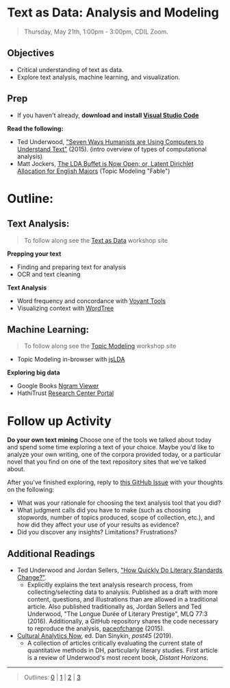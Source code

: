 # Text as Data: Analysis and Modeling

> Thursday, May 21th, 1:00pm - 3:00pm, CDIL Zoom.

## Objectives

- Critical understanding of text as data.
- Explore text analysis, machine learning, and visualization.

## Prep

- If you haven't already, **download and install [Visual Studio Code](https://code.visualstudio.com/)**

**Read the following:**
- Ted Underwood, ["Seven Ways Humanists are Using Computers to Understand Text"](https://tedunderwood.com/2015/06/04/seven-ways-humanists-are-using-computers-to-understand-text/) (2015). (intro overview of types of computational analysis)
- Matt Jockers, [The LDA Buffet is Now Open; or, Latent Dirichlet Allocation for English Majors](http://www.matthewjockers.net/2011/09/29/the-lda-buffet-is-now-open-or-latent-dirichlet-allocation-for-english-majors/) (Topic Modeling "Fable")

# Outline: 

## Text Analysis:

> To follow along see the [Text as Data](https://owikle.github.io/text-as-data/) workshop site

**Prepping your text**
- Finding and preparing text for analysis
- OCR and text cleaning

**Text Analysis**
- Word frequency and concordance with [Voyant Tools](https://voyant-tools.org/)
- Visualizing context with [WordTree](https://www.jasondavies.com/wordtree/)

## Machine Learning:

> To follow along see the [Topic Modeling](https://owikle.github.io/topicmodeling/) workshop site
- Topic Modeling in-browser with [jsLDA](https://mimno.infosci.cornell.edu/jsLDA/)

**Exploring big data**
- Google Books [Ngram Viewer](https://books.google.com/ngrams)
- HathiTrust [Research Center Portal](https://sharc.hathitrust.org)

# Follow up Activity

**Do your own text mining**
Choose one of the tools we talked about today and spend some time exploring a text of your choice. 
Maybe you'd like to analyze your own writing, one of the corpora provided today, or a particular novel that you find on one of the text repository sites that we've talked about.

After you've finished exploring, reply to [this GitHub Issue](https://github.com/thecdil/mini-symposium/issues/3) with your thoughts on the following:
- What was your rationale for choosing the text analysis tool that you did?
- What judgment calls did you have to make (such as choosing stopwords, number of topics produced, scope of collection, etc.), and how did they affect your use of your results as evidence?
- Did you discover any insights? Limitations? Frustrations?

## Additional Readings

- Ted Underwood and Jordan Sellers, ["How Quickly Do Literary Standards Change?"](https://figshare.com/articles/How_Quickly_Do_Literary_Standards_Change_/1418394). 
    - Explicitly explains the text analysis research process, from collecting/selecting data to analysis. Published as a draft with more content, questions, and illustrations than are allowed in a traditional article. Also published traditionally as, Jordan Sellers and Ted Underwood, "The Longue Durée of Literary Prestige", MLQ 77:3 (2016). Additionally, a GitHub repository shares the code necessary to reproduce the analysis, [paceofchange](https://github.com/tedunderwood/paceofchange) (2015).
- [Cultural Analytics Now](http://post45.research.yale.edu/sections/contemporaries/cultural-analytics-now/), ed. Dan Sinykin, *post45* (2019).
    - A collection of articles critically evaluating the current state of quantitative methods in DH, particularly literary studies. First article is a review of Underwood's most recent book, *Distant Horizons*.

-----------------------

> Outlines: [0](day-0.md) | [1](day-1.md) | [2](day-2.md) | [3](day-3.md)
